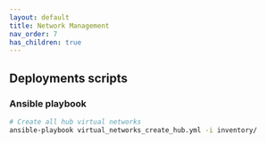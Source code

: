 ```yaml
---
layout: default
title: Network Management
nav_order: 7
has_children: true
---
```



## Deployments scripts

### Ansible playbook

``` bash
# Create all hub virtual networks
ansible-playbook virtual_networks_create_hub.yml -i inventory/

```
